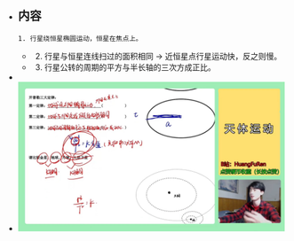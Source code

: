 - 内容
	-
	  1. 行星绕恒星椭圆运动，恒星在焦点上。
	-
	  2. 行星与恒星连线扫过的面积相同 -> 近恒星点行星运动快，反之则慢。
	-
	  3. 行星公转的周期的平方与半长轴的三次方成正比。
-
- ![screenshot-81.【高中物理必修二】【万有引力与航天】开普勒三大定律..83541740.2021-08-19_23_56_18.jpeg](../assets/screenshot-81.【高中物理必修二】【万有引力与航天】开普勒三大定律..83541740.2021-08-19_23_56_18_1629388594976_0.jpeg)
